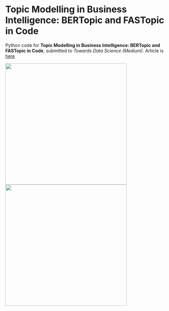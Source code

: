 # Topic Modelling in Business Intelligence: BERTopic and FASTopic in Code

Python code for **Topic Modelling in Business Intelligence: BERTopic and FASTopic in Code**, submitted to *Towards Data Science (Medium)*. 
Article is [here]()



<p float="left">
  <img src="BERTopic_Russia.png" width="380" />
  <img src="heatmap_Arabica.png" width="380" />
</p>

